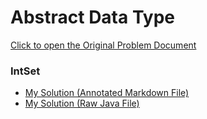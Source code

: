 # Abstract Data Type

[Click to open the Original Problem Document](https://docs.google.com/document/d/1Mf76p9SK3AEKxBd0tfej3z4wuLdfyF90M1IS10GLJVE)

### IntSet
- [My Solution (Annotated Markdown File)](./Assignment%201/Assignment.md)
- [My Solution (Raw Java File)](./Assignment%201/Assignment.java)
